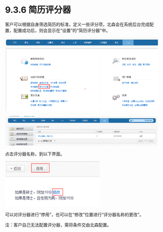 # 9.3.6 简历评分器

客户可以根据自身筛选简历的标准，定义一些评分项，北森会在系统后台完成配置，配置成功后，则会显示在“设置”的“简历评分器”中。

![](image632.png)

![](image634.png)

点击评分器名称，到以下界面。

![](image636.png)

可以对评分器进行“停用”，也可以在“修改”位置进行“评分器名称的更改”。

注：客户自己无法配置评分器，需将条件交由北森配置。
